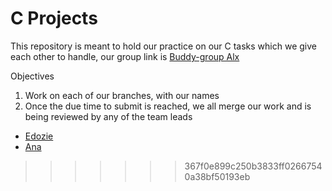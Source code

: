 # C Projects

This repository is meant to hold our practice on our C tasks which we give each other to handle, our group link is [Buddy-group Alx](https://chat.whatsapp.com/F8jGXzTEBdEJoc542DtETz) 

Objectives
1. Work on each of our branches, with our names
2. Once the due time to submit is reached, we all merge our work and is being reviewed by any of the team leads
- [Edozie](https://github.com/Mikeedozie)
- [Ana](https://github.com/Anayimi)
>>>>>>> 367f0e899c250b3833ff02667540a38bf50193eb
